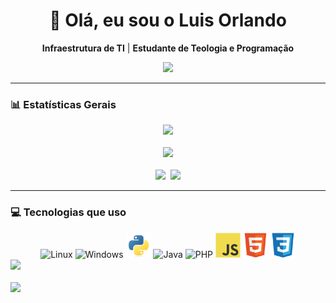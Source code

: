 <div align="center">
  <h1>👋 Olá, eu sou o Luis Orlando</h1>
  <p>
    <strong>Infraestrutura de TI</strong> | <strong>Estudante de Teologia e Programação</strong>
  </p>
  <p>
    <a href="https://www.linkedin.com/in/luisorlando/"  target="_blank">
      <img src="https://img.shields.io/badge/-LinkedIn-%230077B5?style=for-the-badge&logo=linkedin&logoColor=white" />
    </a>
  </p>
</div>

---

### 📊 Estatísticas Gerais 

<div align="center">
  <img src="https://github-readme-stats.vercel.app/api?username=lopcarv&theme=aura&show_icons=true" width="50%" />
</div>

<br />

<div align="center">
  <img src="https://github-readme-stats.vercel.app/api/top-langs/?username=lopcarv&theme=aura&layout=compact" width="50%" />
</div>

<br />

<div align="center">
  <img src="https://github-readme-stats.vercel.app/api/?username=lopcarv&count_private=true&show=public_repos&theme=aura" width="49%" style="margin-right: 1%" />
  <img src="https://github-readme-stats.vercel.app/api/?username=lopcarv&show=stars&theme=aura" width="49%" />
</div>

---

### 💻 Tecnologias que uso 

<div align="center">
  <img src="https://cdn3.iconfinder.com/data/icons/logos-brands-3/24/logo_brand_brands_logos_linux-512.png"  title="Linux" width="40" />
  <img src="https://cdn4.iconfinder.com/data/icons/social-media-2070/140/_windows-512.png"  title="Windows" width="40" />
  <img src="https://raw.githubusercontent.com/devicons/devicon/master/icons/python/python-original.svg"  title="Python" width="40" />
  <img src="https://cdn3.iconfinder.com/data/icons/logos-and-brands-adobe/512/181_Java-64.png"  title="Java" width="40" />
  <img src="https://cdn2.iconfinder.com/data/icons/technology-devices-12/512/Php_code_file_php-256.png"  title="PHP" width="40" />
  <img src="https://raw.githubusercontent.com/devicons/devicon/master/icons/javascript/javascript-original.svg"  title="JavaScript" width="40" />
  <img src="https://raw.githubusercontent.com/devicons/devicon/master/icons/html5/html5-original.svg"  title="HTML" width="40" />
  <img src="https://raw.githubusercontent.com/devicons/devicon/master/icons/css3/css3-original.svg"  title="CSS" width="40" />
</div>



<div>
  <img src="https://github-readme-stats.vercel.app/api/top-langs/?username=lopcarv&theme=aura&layout=waffle" />
</div>

<br />

<div>
  <img src="https://github-readme-stats.vercel.app/api/?username=lopcarv&count_private=true&show=public_repos&theme=aura" />
</div>
